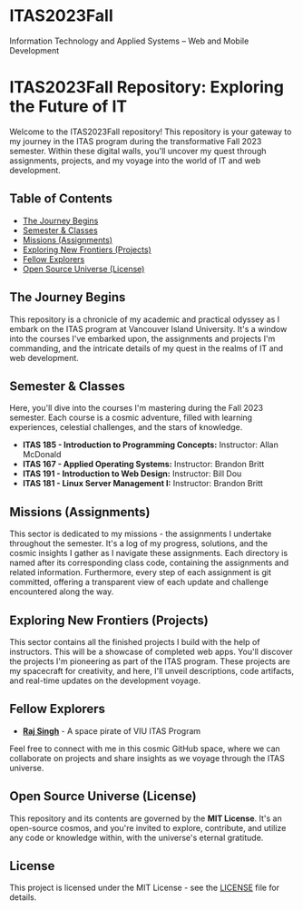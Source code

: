 # ITAS2023Fall
Information Technology and Applied Systems – Web and Mobile Development 

# ITAS2023Fall Repository: Exploring the Future of IT

Welcome to the ITAS2023Fall repository! This repository is your gateway to 
my journey in the ITAS program during the transformative Fall 2023 
semester. Within these digital walls, you'll uncover my quest through 
assignments, projects, and my voyage into the world of IT and web 
development.

## Table of Contents
- [The Journey Begins](#the-journey-begins)
- [Semester & Classes](#semester--classes)
- [Missions (Assignments)](#missions-assignments)
- [Exploring New Frontiers (Projects)](#exploring-new-frontiers-projects)
- [Fellow Explorers](#fellow-explorers)
- [Open Source Universe (License)](#open-source-universe-license)

## The Journey Begins

This repository is a chronicle of my academic and practical odyssey as I 
embark on the ITAS program at Vancouver Island University. It's a window 
into the courses I've embarked upon, the assignments and projects I'm 
commanding, and the intricate details of my quest in the realms of IT and 
web development.

## Semester & Classes

Here, you'll dive into the courses I'm mastering during the Fall 2023 
semester. Each course is a cosmic adventure, filled with learning 
experiences, celestial challenges, and the stars of knowledge.

- **ITAS 185 - Introduction to Programming Concepts:** Instructor: Allan 
McDonald
- **ITAS 167 - Applied Operating Systems:** Instructor: Brandon Britt
- **ITAS 191 - Introduction to Web Design:** Instructor: Bill Dou
- **ITAS 181 - Linux Server Management I:** Instructor: Brandon Britt

## Missions (Assignments)

This sector is dedicated to my missions - the assignments I undertake 
throughout the semester. It's a log of my progress, solutions, and the 
cosmic insights I gather as I navigate these assignments. Each directory 
is named after its corresponding class code, containing the assignments 
and related information. Furthermore, every step of each assignment is git 
committed, offering a transparent view of each update and challenge 
encountered along the way.

## Exploring New Frontiers (Projects)

This sector contains all the finished projects I build with the help of 
instructors. This will be a showcase of completed web apps. You'll 
discover the projects I'm pioneering as part of the ITAS program. These 
projects are my spacecraft for creativity, and here, I'll unveil 
descriptions, code artifacts, and real-time updates on the development 
voyage.


## Fellow Explorers

- **[Raj Singh](https://github.com/yorkzap)** - A space pirate of VIU ITAS 
Program

Feel free to connect with me in this cosmic GitHub space, where we can 
collaborate on projects and share insights as we voyage through the ITAS 
universe.

## Open Source Universe (License)

This repository and its contents are governed by the **MIT License**. It's 
an open-source cosmos, and you're invited to explore, contribute, and 
utilize any code or knowledge within, with the universe's eternal 
gratitude.

## License

This project is licensed under the MIT License - see the 
[LICENSE](LICENSE) file for details.




